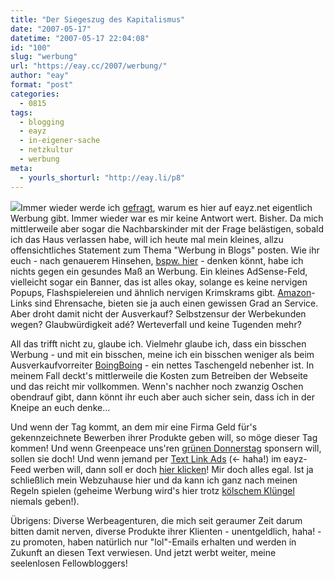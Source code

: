 ```yaml
---
title: "Der Siegeszug des Kapitalismus"
date: "2007-05-17"
datetime: "2007-05-17 22:04:08"
id: "100"
slug: "werbung"
url: "https://eay.cc/2007/werbung/"
author: "eay"
format: "post"
categories:
  - 0815
tags:
  - blogging
  - eayz
  - in-eigener-sache
  - netzkultur
  - werbung
meta:
  - yourls_shorturl: "http://eay.li/p8"
---
```


![](/uploads/2007/moneay.jpg)Immer wieder werde ich [gefragt](http://twitter.com/Limpi/statuses/64899232), warum es hier auf eayz.net eigentlich Werbung gibt. Immer wieder war es mir keine Antwort wert. Bisher. Da mich mittlerweile aber sogar die Nachbarskinder mit der Frage belästigen, sobald ich das Haus verlassen habe, will ich heute mal mein kleines, allzu offensichtliches Statement zum Thema "Werbung in Blogs" posten. Wie ihr euch - nach genauerem Hinsehen, [bspw. hier](//eay.cc/2007/programmvorschau/) - denken könnt, habe ich nichts gegen ein gesundes Maß an Werbung. Ein kleines AdSense-Feld, vielleicht sogar ein Banner, das ist alles okay, solange es keine nervigen Popups, Flashspielereien und ähnlich nervigen Krimskrams gibt. [Amazon](http://www.amazon.de/exec/obidos/redirect-home/eayznet-21)\-Links sind Ehrensache, bieten sie ja auch einen gewissen Grad an Service. Aber droht damit nicht der Ausverkauf? Selbstzensur der Werbekunden wegen? Glaubwürdigkeit adé? Werteverfall und keine Tugenden mehr? 

All das trifft nicht zu, glaube ich. Vielmehr glaube ich, dass ein bisschen Werbung - und mit ein bisschen, meine ich ein bisschen weniger als beim Ausverkaufvorreiter [BoingBoing](http://boingboing.net/) - ein nettes Taschengeld nebenher ist. In meinem Fall deckt's mittlerweile die Kosten zum Betreiben der Webseite und das reicht mir vollkommen. Wenn's nachher noch zwanzig Oschen obendrauf gibt, dann könnt ihr euch aber auch sicher sein, dass ich in der Kneipe an euch denke...

Und wenn der Tag kommt, an dem mir eine Firma Geld für's gekennzeichnete Bewerben ihrer Produkte geben will, so möge dieser Tag kommen! Und wenn Greenpeace uns'ren [grünen Donnerstag](//eay.cc/2007/der-salateintrag/) sponsern will, sollen sie doch! Und wenn jemand per [Text Link Ads](http://www.text-link-ads.com/?ref=79881) (<- haha!) im eayz-Feed werben will, dann soll er doch [hier klicken](http://www.text-link-ads.com/packageDetail.php?packageID=59936)! Mir doch alles egal. Ist ja schließlich mein Webzuhause hier und da kann ich ganz nach meinen Regeln spielen (geheime Werbung wird's hier trotz [kölschem Klüngel](http://de.wikipedia.org/wiki/K%C3%B6lner_Kl%C3%BCngel) niemals geben!).

Übrigens: Diverse Werbeagenturen, die mich seit geraumer Zeit darum bitten damit nerven, diverse Produkte ihrer Klienten - unentgeldlich, haha! - zu promoten, haben natürlich nur "lol"-Emails erhalten und werden in Zukunft an diesen Text verwiesen. Und jetzt werbt weiter, meine seelenlosen Fellowbloggers!

